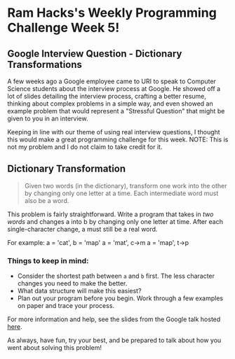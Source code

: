 # Ram Hacks's Weekly Programming Challenge Week 5!
## Google Interview Question -  Dictionary Transformations
A few weeks ago a Google employee came to URI to speak to Computer Science students about the interview process at Google. He showed off a lot of slides detailing the interview process, crafting a better resume, thinking about complex problems in a simple way, and even showed an example problem that would represent a "Stressful Question" that might be given to you in an interview.

Keeping in line with our theme of using real interview questions, I thought this would make a great programming challenge for this week. NOTE: This is not my problem and I do not claim to take credit for it.

## Dictionary Transformation
> Given two words (in the dictionary), transform one work into the other by changing only one letter at a time. Each intermediate word must also be a word.

This problem is fairly straightforward. Write a program that takes in _two words_ and changes a into b by changing only one letter at time. After each single-character change, a must still be a real word.

For example:
    a = 'cat', b = 'map'
	a = 'mat', c->m
	a = 'map', t->p

### Things to keep in mind:
* Consider the shortest path between `a` and `b` first. The less character changes you need to make the better.
* What data structure will make this easiest?
* Plan out your program before you begin. Work through a few examples on paper and trace your process.

For more information and help, see the slides from the Google talk hosted [here](https://photos.google.com/share/AF1QipNza8nUnhnQSCchJz9OgxBhB0D81vy45Hdy40Es-sqyogjokO1efbNjSvMY_2lT5w?key=bGxEZXpfelo4eHRSclo0bUFjOFgxTnZCZDBQblRn). 

As always, have fun, try your best, and be prepared to talk about how you went about solving this problem!
